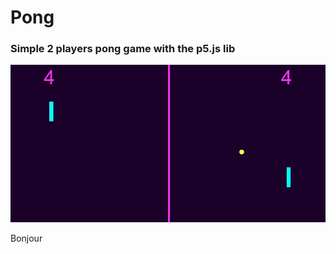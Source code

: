 # Pong

### Simple 2 players pong game with the p5.js lib

![Screenshot](screenshots/pong-1.jpg)

Bonjour
